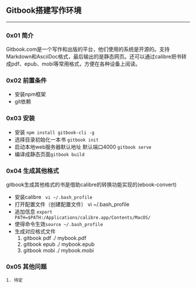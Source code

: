 ## Gitbook搭建写作环境
---
### 0x01 简介
Gitbook.com是一个写作和出版的平台，他们使用的系统是开源的。支持Markdown和AsciiDoc格式，最后输出的是静态网页。还可以通过calibre把书转成pdf、epub、mobi等常用格式，方便在各种设备上阅读。

### 0x02 前置条件
- 安装npm框架
- git依赖

### 0x03 安装
- 安装 `npm install gitbook-cli -g `
- 选择目录初始化一本书 `gitbook init`
- 启动本地web服务器默认地址 默认端口4000 `gitbook serve`
- 编译成静态页面`gitbook build`

### 0x04 生成其他格式
gitbook生成其他格式的书是借助calibre的转换功能实现的(ebook-convert)

- 安装calibre ` vi ~/.bash_profile`
- 打开配置文件（创建配置文件） vi ~/.bash_profile
- 追加信息 `export PATH=$PATH:/Applications/calibre.app/Contents/MacOS/ `
- 使得命令生效`source ~/.bash_profile`
- 生成对应格式文件
	1. gitbook pdf ./ mybook.pdf
	2. gitbook epub ./ mybook.epub
	3. gitbook mobi ./ mybook.mobi

### 0x05 其他问题
	1. 待定